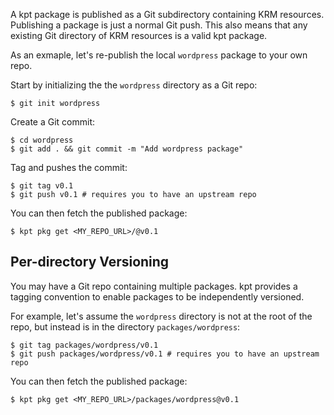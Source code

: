 A kpt package is published as a Git subdirectory containing KRM resources. Publishing a
package is just a normal Git push. This also means that any existing Git directory of KRM
resources is a valid kpt package.

As an exmaple, let's re-publish the local `wordpress` package to your own repo.

Start by initializing the the `wordpress` directory as a Git repo:

```shell
$ git init wordpress
```

Create a Git commit:

```shell
$ cd wordpress
$ git add . && git commit -m "Add wordpress package"
```

Tag and pushes the commit:

```shell
$ git tag v0.1
$ git push v0.1 # requires you to have an upstream repo
```

You can then fetch the published package:

```shell
$ kpt pkg get <MY_REPO_URL>/@v0.1
```

## Per-directory Versioning

You may have a Git repo containing multiple packages. kpt provides a tagging
convention to enable packages to be independently versioned.

For example, let's assume the `wordpress` directory is not at the root of the repo,
but instead is in the directory `packages/wordpress`:

```shell
$ git tag packages/wordpress/v0.1
$ git push packages/wordpress/v0.1 # requires you to have an upstream repo
```

You can then fetch the published package:

```shell
$ kpt pkg get <MY_REPO_URL>/packages/wordpress@v0.1
```

[tagging]: https://git-scm.com/book/en/v2/Git-Basics-Tagging

